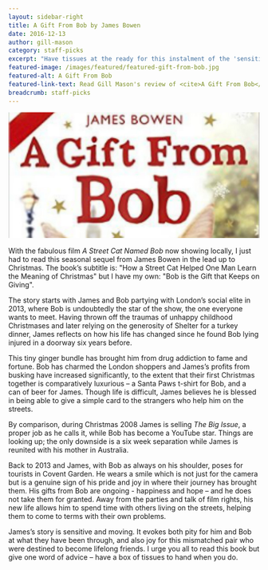 ```yaml
---
layout: sidebar-right
title: A Gift From Bob by James Bowen
date: 2016-12-13
author: gill-mason
category: staff-picks
excerpt: "Have tissues at the ready for this instalment of the 'sensitive and moving' rags-to-riches tale of James and his superstar cat."
featured-image: /images/featured/featured-gift-from-bob.jpg
featured-alt: A Gift From Bob
featured-link-text: Read Gill Mason's review of <cite>A Gift From Bob</cite>, by James Bowen.
breadcrumb: staff-picks
---
```


![A Gift From Bob](/images/featured/featured-gift-from-bob.jpg)

With the fabulous film <cite>A Street Cat Named Bob</cite> now showing locally, I just had to read this seasonal sequel from James Bowen in the lead up to Christmas. The book’s subtitle is: "How a Street Cat Helped One Man Learn the Meaning of Christmas" but I have my own: "Bob is the Gift that Keeps on Giving".

The story starts with James and Bob partying with London’s social elite in 2013, where Bob is undoubtedly the star of the show, the one everyone wants to meet. Having thrown off the traumas of unhappy childhood Christmases and later relying on the generosity of Shelter for a turkey dinner, James reflects on how his life has changed since he found Bob lying injured in a doorway six years before.

This tiny ginger bundle has brought him from drug addiction to fame and fortune. Bob has charmed the London shoppers and James’s profits from busking have increased significantly, to the extent that their first Christmas together is comparatively luxurious – a Santa Paws t-shirt for Bob, and a can of beer for James. Though life is difficult, James believes he is blessed in being able to give a simple card to the strangers who help him on the streets.

By comparison, during Christmas 2008 James is selling <cite>The Big Issue</cite>, a proper job as he calls it, while Bob has become a YouTube star. Things are looking up; the only downside is a six week separation while James is reunited with his mother in Australia.

Back to 2013 and James, with Bob as always on his shoulder, poses for tourists in Covent Garden. He wears a smile which is not just for the camera but is a genuine sign of his pride and joy in where their journey has brought them. His gifts from Bob are ongoing - happiness and hope – and he does not take them for granted. Away from the parties and talk of film rights, his new life allows him to spend time with others living on the streets, helping them to come to terms with their own problems.

James’s story is sensitive and moving. It evokes both pity for him and Bob at what they have been through, and also joy for this mismatched pair who were destined to become lifelong friends. I urge you all to read this book but give one word of advice – have a box of tissues to hand when you do.

